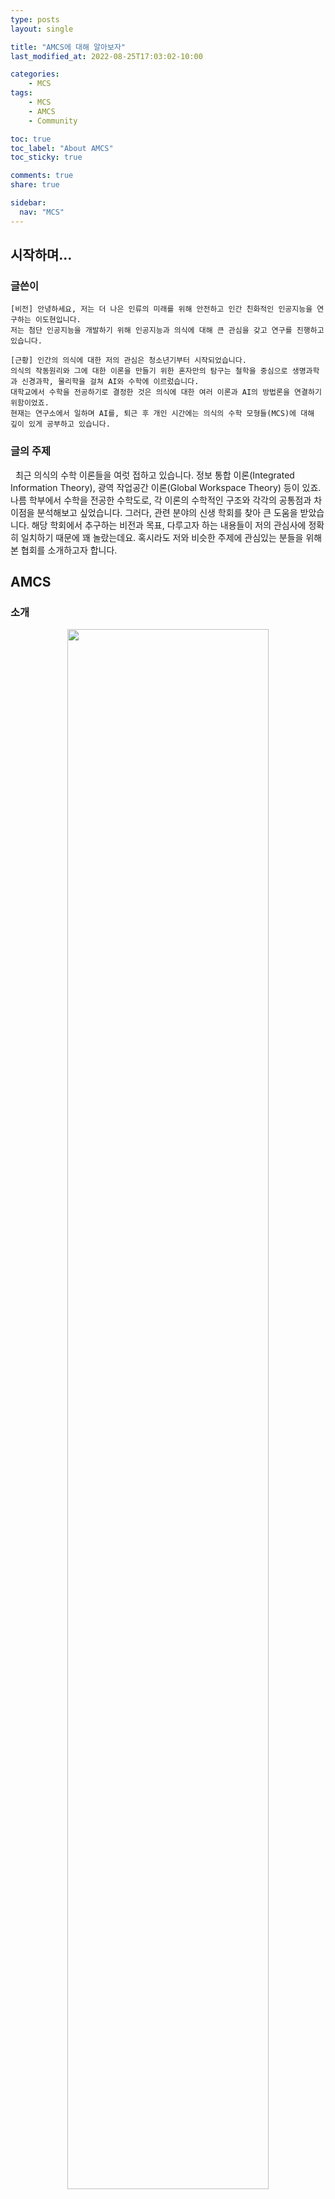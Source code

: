 ```yaml
---
type: posts
layout: single

title: "AMCS에 대해 알아보자"
last_modified_at: 2022-08-25T17:03:02-10:00

categories: 
	- MCS
tags:
	- MCS
	- AMCS
	- Community

toc: true
toc_label: "About AMCS"
toc_sticky: true	

comments: true
share: true

sidebar:
  nav: "MCS"
---
```


## 시작하며…
### 글쓴이
```
[비전] 안녕하세요, 저는 더 나은 인류의 미래를 위해 안전하고 인간 친화적인 인공지능을 연구하는 이도현입니다.   
저는 첨단 인공지능을 개발하기 위해 인공지능과 의식에 대해 큰 관심을 갖고 연구를 진행하고 있습니다.   

[근황] 인간의 의식에 대한 저의 관심은 청소년기부터 시작되었습니다.   
의식의 작동원리와 그에 대한 이론을 만들기 위한 혼자만의 탐구는 철학을 중심으로 생명과학과 신경과학, 물리학을 걸쳐 AI와 수학에 이르렀습니다.  
대학교에서 수학을 전공하기로 결정한 것은 의식에 대한 여러 이론과 AI의 방법론을 연결하기 위함이었죠.   
현재는 연구소에서 일하며 AI를, 퇴근 후 개인 시간에는 의식의 수학 모형들(MCS)에 대해 깊이 있게 공부하고 있습니다.  
```

### 글의 주제
&nbsp; 최근 의식의 수학 이론들을 여럿 접하고 있습니다. 정보 통합 이론(Integrated Information Theory), 광역 작업공간 이론(Global Workspace Theory) 등이 있죠. 나름 학부에서 수학을 전공한 수학도로, 각 이론의 수학적인 구조와 각각의 공통점과 차이점을 분석해보고 싶었습니다. 그러다, 관련 분야의 신생 학회를 찾아 큰 도움을 받았습니다. 해당 학회에서 추구하는 비전과 목표, 다루고자 하는 내용들이 저의 관심사에 정확히 일치하기 때문에 꽤 놀랐는데요. 혹시라도 저와 비슷한 주제에 관심있는 분들을 위해 본 협회를 소개하고자 합니다.

## AMCS
### 소개

<p align="center"><img src="/assets/images/amcs/img1.png" width=80%></p>

&nbsp; [AMCS](https://amcs-community.org/)는 Association for Mathematical Consciousness Science의 약자로, **수학적 의식 과학 협회**를 말합니다. 이 단체는 의식에 대한 과학적 연구의 수학적 논의를 해결하고자 전념하는 국제적인 과학자와 철학자들로 구성되어 있는데요. 이 단체는 최근들어 증가한 의식에 대한 수학적 연구가 의식에 대한 인류의 과학적 이해에 핵심적인 역할을 할 것이라는 기대 하에 설립되었다고 합니다.

### 목표
협회의 핵심 목표는 다음과 같습니다:

	1. [커뮤니티] MCS와 관련된 연구를 수행하는 연구원을 연결하여 경쟁보다는 협력적이고 존중하는 분위기에서 구성원 간의 공동 작업, 아이디어 교환 및 토론을 촉진합니다.
	2. [연구 장려] 과학적 품질, 정직성 및 무결성을 보장하고 옹호하면서 MCS에 대한 개방적이고 편견이 없으며 독단적이지 않은 연구를 장려하고 지원합니다.
	3. [회원 관리]  MCS의 목적과 장기 목표에 대한 공유된 의미에 대한 토론을 조정하고 연구원 커뮤니티 내에서 개인적인 갈등을 피하고 해결하도록 지원함으로써 MCS의 신흥 분야에 대한 지침을 제공합니다.
	4. [지식의 투명화] 해당 분야의 목표, 활동, 과학적 지식 및 진행 상황을 자체 커뮤니티, 다른 과학 분야 및 일반 대중에 쉽게 전달하고, 일반적으로 해당 분야의 가시성을 높이고, 관심이 있는 회원 및 젊은 과학자의 상호 교육을 인스턴스화합니다. 
	5. [기금 조성] 위에서 언급한 원인을 위한 기금을 조성하고 MCS에 대한 연구에 직접 자금을 조달하고 MCS에 전념하는 연구 센터 및 이니셔티브를 설정하기 위해 노력하는 전 세계 사람들과 협력합니다.

### 후원 기관
&nbsp; 그렇다면 도대체 누가 이 협회를 지원하고 있을까요? 바로 아래 9개의 기관입니다. 각 기관의 비전과 임무를 조사해 간략히 요약해 보았습니다.

<p align="center"><img src="/assets/images/amcs/img2.png" width=80%></p>

	1. FQXi: 실제성Reality을 깊이 이해하기 위해, 관련 연구 프론티어와 혁신적 아이디어를 장려, 지원 및 투자하는 비영리기관입니다.
	2. Silicon Valley Community Foundation: 박애주의를 실현하며, 세계의 중요한 문제를 해결하는 혁신적 진보를 장려, 지원하는 비영리기관입니다.
	3. Human Brain Project: 디지털 기반의 뇌 연구를 이끄는 장기적 대규모 연구 이니셔티브로 신경과학과 기술의 학제 간에서 인간 뇌의 구조와 기능을 이해하는 것을 목표로 합니다.
	4. Federico & Elvia Faggin Foundation: 의식의 이론적, 실험적 연구를 수행하는 다양한 대학교와 기관을 지원하는 기관입니다.
	5. Fetzer Franklin Fund: 물리학, 생명과학, 의식연구, 메타과학의 분야에서 돌파구가 될 잠재력이 있는 프로젝트를 개발하고 지원하는 기관입니다.
	6. The Virtual Brain: 뇌 네트워크 모형을 만들고 시뮬레이션하는 오픈 소스 플랫폼을 개발하는 기관입니다.
	7. Institut De Neurosciences Des Systems: 프랑스 마르세유에 위치해, 뇌의 복잡한 동역학을 이해하고 기능 장애를 이해하기 위한 실험적, 이론적, 임상적 접근방식을 통합하는 기관입니다.
	8. Oxford Mathematics of Consciousness and Application Network: Oxford 대학 소속으로, 의식 연구를 수행하는 기관과 연구자를 지원하는 기관입니다.
	9. Society for Mind-Matter Research: 정신과 그것이 발현되는 물질의 관계와 관련된 과학작들을 장려, 지원하는 기관입니다.

## MCS
### 소개

&nbsp; 그렇다면, AMCS가 연구하는 **MCS**; 수학적 의식 과학은 어떤 연구 내용을 담고 있을까요? 수학적 의식 과학은 의식에 대한 과학적 분석 방법과 관련된 수학적 방법론에 대한 연구와 그 용용을 다룹니다.

### 연구 분야
협회에 따르면, MCS에서 다루는 연구는 크게 8가지로 아래와 같습니다: 

	1. 의식 모형들의 수학적 구조 | Mathematical Structure of Models of Consciousness
	2. 경험 공간의 수학적 구조 | Mathematical Structure of Experience Space
	3. 의식 모형의 수학적 프레임워크 | Mathematical Frameworks for Models of Consciousness
	4. 의식 과학의 수학적 접근의 전망과 한계점 | Prospects and Limitations of Mathematical Approaches in Consciousness Science
	5. 의식 모형을 위한 참신한 아이디어 | Novel Ideas for Models of Consciousness
	6. 의식 모형에 대한 실험적 제약조건의 형식화 | Formalization of Experimental Constraints for Models of Consciousness
	7. 철학적 개념과 인사이트의 형식화 | Formalization of Philosophical Concepts and Insights
	8. 인접 분야와의 교류 | Exchange with Adjacent Fields

각 연구 분야에 대한 설명은 다음 글에서 다룰 예정입니다. 

## amcs-community.org
&nbsp; AMCS는 3가지의 학술활동을 운영하고 있습니다. 컨퍼런스, 세미나, 워크샵이 바로 그것입니다.  

### 컨퍼런스
&nbsp; 2019년도부터 운영된 연례행사로, **의식의 모형**을 주제로 합니다. 수학자, 물리학자, 신경과학자, 전문의, 철학자들이 참여하며 관련 내용을 공유합니다. [2019년](https://www.models-of-consciousness.org/))에는 Oxford에서, [2021년](https://amcs-community.org/events/moc2-2021/)에는 Online으로 운영되었으며, 2020년에는 COVID-19으로 취소되었습니다. 올해 [2022년](https://amcs-community.org/events/moc-3-2022/)에는 Stanford에서 운영될 예정으로, 아래의 연사들이 각 주제를 갖고 참여한다고 합니다.

<p align="center"><img src="/assets/images/amcs/img3.png" width=80%></p>

### 세미나
&nbsp; 수학적 의식 과학을 주제로 한 세미나입니다. [2018-2019](https://seminar.math-consciousness.org/index.html) 기간엔 ‘Mind-Matter Relation’ 세미나, [2020-2021](https://www.mind-matter-relation.org/))기간엔 ‘Mathematical Consciousness Science’ 세미나가 진행되었습니다. 각 페이지는 과거 세미나의 상세 내용과 일정, 녹화본을 확인할 수 있습니다.
 
### 워크샵
&nbsp; 워크샵은 보다 비판적이고 창의적인 논의를 위해 컨퍼런스보다 소규모로 운영됩니다. [2019년](https://2019.modelling-consciousness.org/)과 [2022년](https://amcs-community.org/events/cabin-workshop-2022/)에는 오스트리아 잘츠부르크 주에 위치한 Dorfgastein의 한 산장에서 진행됩니다. COVID-19으로 인해 2020년과 2021년에는 운영되지 않았습니다. 아래는 올해 계획된 2022년 워크샵에 대한 정보입니다.

<p align="center"><img src="/assets/images/amcs/img4.png" width=80%></p>
10명만 모집하는 걸 보면 얼마나 짧고 굵게 운영될지 감이 옵니다:) 
 
## 마무리하며…
&nbsp; 과거 의식에 대한 연구가 단순한 생명과학적, 심리학적, 철학적 연구에 불과했다면 최근에는 지형이 크게 변하고 있습니다. 보다 엄밀한 과학 이론이 되기 위해 수학적, 계산과학적 연구로 확대되는 추세죠. 이러한 배경에는 AMCS의 지원이 있었습니다. 의식에 관심이 있거나 의식을 연구하는 분이라면, 철학의 영역에서 과학의 영역으로 떠오를 수 있게 노력하는 AMCS의 활동을 기대하셔도 좋을 것 같습니다.
